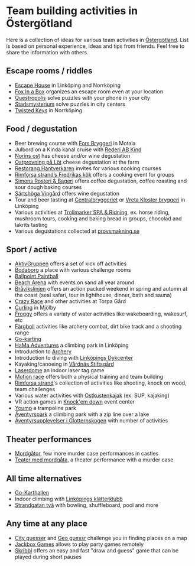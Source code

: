 Team building activities in Östergötland
========================================

Here is a collection of ideas for various team activities in [Östergötland](https://en.wikipedia.org/wiki/%C3%96sterg%C3%B6tland). List is based on personal experience, ideas and tips from friends. Feel free to share the information with others.

Escape rooms / riddles
----------------------
* [Escape House](https://escapehouse.se/) in Linköping and Norrköping
* [Fox In a Box](https://roomescapelive.se/mobile_room) organizes an escape room even at your location
* [Questropolis](https://questropolis.se/) solve puzzles with your phone in your city
* [Stadsmysterium](https://stadsmysterium.se/) solve puzzles in city centers
* [Twisted Keys](https://www.twistedkeys.com/en/) in Norrköping

Food / degustation
-------------------
* Beer brewing course with [Fors Bryggeri](https://www.forsbryggeri.se/bryggkurs/) in Motala
* Julbord on a Kinda kanal cruise with [Rederi AB Kind](https://www.rederiabkind.se/vara-kryssningar/vinter-och-julupplevelse-med-ms-kind-i-linkoping/)
* [Norins ost](https://www.norinsost.se/provningar) has cheese and/or wine degustation
* [Ostprovning på Löt](https://www.lot-gardsmejeri.se/) cheese degustation at the farm
* [Restorang Hantverkaren](https://www.norrkoping-cater.com/matlagningskurs/) invites for various cooking courses
* [Rimforsa strand’s Fredrikas kök](http://www.rimforsastrand.se/restaurang/fredrikas-kok/) offers a cooking event for groups
* [Simons Rosteri & Bageri](http://simonsrosteribageri.se/#coursesection) offers coffee degustation, coffee roasting and sour dough baking courses
* [Särtshöga Vingård](https://www.sartshogavingard.se/) offers wine degustation
* Tour and beer tasting at [Centralbryggeriet](https://www.centralbryggeriet.se/Visningar--Provningar) or [Vreta Kloster bryggeri](https://klosterbryggeri.com/bryggerivisning-med-olprovning/) in Linköping
* Various activities at [Trollmarker SPA & Ridning](https://trollmarker.se/aktiviteter/), ex. horse riding, mushroom tours, cooking and baking bread in groups, chocolad and lakrits tasting
* Various degustations collected at [provsmakning.se](https://provsmakning.se/plats/linkoping/)

Sport / active
--------------
* [AktivGruppen](https://www.aktivgruppen.se/kickoff-aktiviteter/) offers a set of kick off activities
* [Bodaborg](https://www.bodaborg.se/#intro) a place with various challenge rooms
* [Ballpoint Paintball](http://www.ballpoint.se/)
* [Beach Arena](https://beacharena.se/) with events on sand all year around
* [Bråvikslinjen](https://bravikslinjen.se/actionfyllda-helgmysturer) offers an action packed weekend in spring and autumn at the coast (seal safari, tour in lighthouse, dinner, bath and sauna)
* [Crazy Race](https://torpagard.com/motorsport/crazyrace/) and other activities at Torpa Gård
* [Curling](http://www.mjolbycurling.se/?page_id=1224) in Mjölby
* [Froggy](https://froggy.se/se/vattensport/m%C3%B6hippa-och-event~43/) offers a variaty of water activities like wakeboarding, wakesurf, etc
* [Färgboll](https://www.fargboll.se/kulskytte/) activities like archery combat, dirt bike track and a shooting range
* [Go-karting](http://magpgokart.se/)
* [HaMa Adventures](https://www.facebook.com/HaMaAdventures/) a climbing park in Linköping
* Introduction to [Archery](https://www.linkopingsskf.se/bagskyttesektionen/bagskytteevent/)
* Introduction to diving with [Linköpings Dykcenter](https://linkopingsdykcenter.se/prova-pa-dyk/)
* Kayaking/canoeing in [Vårdnäs Stiftsgård](http://www.vardnas.se/)
* [Laserdome](http://www.laserdome-linkoping.se/) an indoor laser tag game
* [Motion race](http://www.motionsrace.com/Tjanster.html) offers both a physical training and team building
* [Rimforsa strand](https://www.rimforsastrand.se/se-och-gora/teamaktiviteter/)'s collection of activities like shooting, knock on wood, team challenges
* Various water activities with [Ostkustenkajak](https://ostkustenkajak.se/foretagsevent/) (ex. SUP, kajaking)
* VR action games in [Knock'em down](https://eventcenter.se/norrkoping/vrex-norrkoping/) event center
* [Yoump](https://www.yoump.se/aktiviteter) a trampoline park
* [Äventyrspark](https://aventyrsupplevelser.com/) a climbing park with a zip line over a lake
* [Äventyrsupplevelser i Glotternskogen](https://firstcamp.se/destination/kolmarden-norrkoping/att-gora-i-naromradet/aventyrsupplevelser-i-glotternskogen/) with number of activities

Theater performances
--------------------
* [Mordgåtor](https://www.sommarteater.nu/category/vara-upplevelser/mordgator/), few more murder case performances in castles
* [Teater med mordgåta](https://sundbyholms-slott.se/weekendpaket/mordweekend/), a theater performance with a murder case

All time alternatives
---------------------
* [Go-Karthallen](http://magp.se/)
* Indoor climbing with [Linköpings klätterklubb](https://linkopingsklatterklubb.se/prova-pa/)
* [Strandgatan två](https://www.strandgatantva.se/) with bowling, shuffleboard, pool and more

Any time at any place
---------------------
* [City guesser](https://virtualvacation.us/guess) and [Geo guessr](https://www.geoguessr.com/) challenge you in finding places on a map
* [Jackbox Games](https://www.jackboxgames.com/party-pack/) allows to play party games remotely
* [Skribbl](https://skribbl.io/) offers an easy and fast "draw and guess" game that can be played during short pauses
